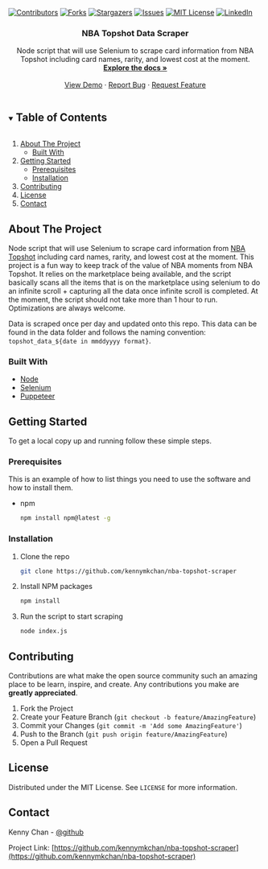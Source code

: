 [![Contributors][contributors-shield]][contributors-url]
[![Forks][forks-shield]][forks-url]
[![Stargazers][stars-shield]][stars-url]
[![Issues][issues-shield]][issues-url]
[![MIT License][license-shield]][license-url]
[![LinkedIn][linkedin-shield]][linkedin-url]


<!-- PROJECT LOGO -->
<p align="center">
  <h3 align="center">NBA Topshot Data Scraper</h3>

  <p align="center">
    Node script that will use Selenium to scrape card information from NBA Topshot including card names, rarity, and lowest cost at the moment.
    <br />
    <a href="https://github.com/kennymkchan/nba-topshot-scraper"><strong>Explore the docs »</strong></a>
    <br />
    <br />
    <a href="https://github.com/kennymkchan/nba-topshot-scraper">View Demo</a>
    ·
    <a href="https://github.com/kennymkchan/nba-topshot-scraper/issues">Report Bug</a>
    ·
    <a href="https://github.com/kennymkchan/nba-topshot-scraper/issues">Request Feature</a>
  </p>
</p>



<!-- TABLE OF CONTENTS -->
<details open="open">
  <summary><h2 style="display: inline-block">Table of Contents</h2></summary>
  <ol>
    <li>
      <a href="#about-the-project">About The Project</a>
      <ul>
        <li><a href="#built-with">Built With</a></li>
      </ul>
    </li>
    <li>
      <a href="#getting-started">Getting Started</a>
      <ul>
        <li><a href="#prerequisites">Prerequisites</a></li>
        <li><a href="#installation">Installation</a></li>
      </ul>
    </li>
    <li><a href="#contributing">Contributing</a></li>
    <li><a href="#license">License</a></li>
    <li><a href="#contact">Contact</a></li>
  </ol>
</details>


<!-- ABOUT THE PROJECT -->
## About The Project

Node script that will use Selenium to scrape card information from [NBA Topshot](https://www.nbatopshot.com/) including card names, rarity, and lowest cost at the moment. This project is a fun way to keep track of the value of NBA moments from NBA Topshot. It relies on the marketplace being available, and the script basically scans all the items that is on the marketplace using selenium to do an infinite scroll + capturing all the data once infinite scroll is completed. At the moment, the script should not take more than 1 hour to run. Optimizations are always welcome.

Data is scraped once per day and updated onto this repo. This data can be found in the data folder and follows the naming convention: `topshot_data_${date in mmddyyyy format}`.

### Built With

* [Node](https://nodejs.org/en/)
* [Selenium](https://www.selenium.dev/)
* [Puppeteer](https://developers.google.com/web/tools/puppeteer)


<!-- GETTING STARTED -->
## Getting Started

To get a local copy up and running follow these simple steps.

### Prerequisites

This is an example of how to list things you need to use the software and how to install them.
* npm
  ```sh
  npm install npm@latest -g
  ```

### Installation

1. Clone the repo
   ```sh
   git clone https://github.com/kennymkchan/nba-topshot-scraper
   ```
2. Install NPM packages
   ```sh
   npm install
   ```
3. Run the script to start scraping
    ```sh
    node index.js
    ```


<!-- CONTRIBUTING -->
## Contributing

Contributions are what make the open source community such an amazing place to be learn, inspire, and create. Any contributions you make are **greatly appreciated**.

1. Fork the Project
2. Create your Feature Branch (`git checkout -b feature/AmazingFeature`)
3. Commit your Changes (`git commit -m 'Add some AmazingFeature'`)
4. Push to the Branch (`git push origin feature/AmazingFeature`)
5. Open a Pull Request

<!-- LICENSE -->
## License

Distributed under the MIT License. See `LICENSE` for more information.


<!-- CONTACT -->
## Contact

Kenny Chan - [@github](https://github.com/kennymkchan)

Project Link: [https://github.com/kennymkchan/nba-topshot-scraper](https://github.com/kennymkchan/nba-topshot-scraper)


<!-- MARKDOWN LINKS & IMAGES -->
<!-- https://www.markdownguide.org/basic-syntax/#reference-style-links -->
[contributors-shield]: https://img.shields.io/github/contributors/kennymkchan/nba-topshot-scraper.svg?style=for-the-badge
[contributors-url]: https://github.com/kennymkchan/nba-topshot-scraper/graphs/contributors
[forks-shield]: https://img.shields.io/github/forks/kennymkchan/nba-topshot-scraper.svg?style=for-the-badge
[forks-url]: https://github.com/kennymkchan/nba-topshot-scraper/network/members
[stars-shield]: https://img.shields.io/github/stars/kennymkchan/nba-topshot-scraper.svg?style=for-the-badge
[stars-url]: https://github.com/kennymkchan/nba-topshot-scraper/stargazers
[issues-shield]: https://img.shields.io/github/issues/kennymkchan/nba-topshot-scraper.svg?style=for-the-badge
[issues-url]: https://github.com/kennymkchan/nba-topshot-scraper/issues
[license-shield]: https://img.shields.io/github/license/kennymkchan/nba-topshot-scraper.svg?style=for-the-badge
[license-url]: https://github.com/kennymkchan/nba-topshot-scraper/blob/master/LICENSE
[linkedin-shield]: https://img.shields.io/badge/-LinkedIn-black.svg?style=for-the-badge&logo=linkedin&colorB=555
[linkedin-url]: https://linkedin.com/in/kennymchan
